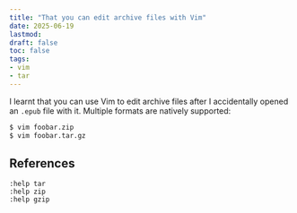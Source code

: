 ```yaml
---
title: "That you can edit archive files with Vim"
date: 2025-06-19
lastmod:
draft: false
toc: false
tags:
- vim
- tar
---
```


I learnt that you can use Vim to edit archive files after I accidentally opened
an `.epub` file with it. Multiple formats are natively supported:

```bash
$ vim foobar.zip
$ vim foobar.tar.gz
```


## References
```text
:help tar
:help zip
:help gzip
```
